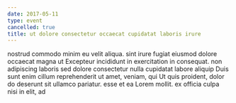 ```yaml
---
date: 2017-05-11
type: event
cancelled: true
title: ut dolore consectetur occaecat cupidatat laboris irure
---
```

nostrud commodo minim eu velit aliqua. sint irure fugiat eiusmod dolore occaecat magna ut Excepteur incididunt in exercitation in consequat. non adipiscing laboris sed dolore consectetur nulla cupidatat labore aliquip Duis sunt enim cillum reprehenderit ut amet, veniam, qui Ut quis proident, dolor do deserunt sit ullamco pariatur. esse et ea Lorem mollit. ex officia culpa nisi in elit, ad